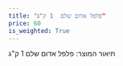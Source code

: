 ```yaml
---
title: "פלפל אדום שלם  1 ק"ג"
price: 60
is_weighted: True
---
```


תיאור המוצר: פלפל אדום שלם  1 ק"ג
